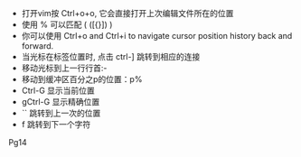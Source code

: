 - 打开vim按 Ctrl+o+o, 它会直接打开上次编辑文件所在的位置
- 使用 % 可以匹配 ( ([{}]) )
- 你可以使用 Ctrl+o and Ctrl+i to navigate cursor position history back and forward.
- 当光标在标签位置时, 点击 ctrl-] 跳转到相应的连接
- 移动光标到上一行行首:-
- 移动到缓冲区百分之p的位置：p%
- Ctrl-G 显示当前位置
- gCtrl-G 显示精确位置
- \`\` 跳转到上一次的位置
- f<char> 跳转到下一个字符

Pg14
